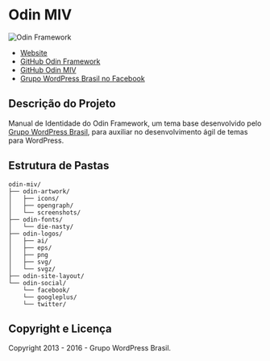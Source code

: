 # Odin MIV #

![Odin Framework](https://cloud.githubusercontent.com/assets/1139893/16430664/17325868-3d53-11e6-9c16-b095082c9e6a.png)

* [Website](http://wpod.in/)
* [GitHub Odin Framework](https://github.com/wpbrasil/odin)
* [GitHub Odin MIV](https://github.com/wpbrasil/odin-miv)
* [Grupo WordPress Brasil no Facebook](https://www.facebook.com/groups/wordpress.brasil)

## Descrição do Projeto ##

Manual de Identidade do Odin Framework, um tema base desenvolvido pelo [Grupo WordPress Brasil](https://www.facebook.com/groups/wordpress.brasil), para auxiliar no desenvolvimento ágil de temas para WordPress.

## Estrutura de Pastas ##

```
odin-miv/
├── odin-artwork/
│   ├── icons/
│   ├── opengraph/
│   └── screenshots/
├── odin-fonts/
│   └── die-nasty/
├── odin-logos/
│   ├── ai/
│   ├── eps/
│   ├── png
│   ├── svg/
│   └── svgz/
├── odin-site-layout/
└── odin-social/
    └── facebook/
    └── googleplus/
    └── twitter/
```

## Copyright e Licença ##

Copyright 2013 - 2016 - Grupo WordPress Brasil.
